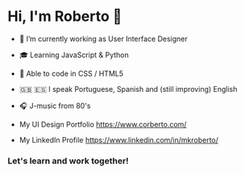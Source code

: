 # Hi, I'm Roberto 👋


- :triangular_ruler: I’m currently working as User Interface Designer
- :mortar_board: Learning JavaScript & Python
- :milky_way: Able to code in CSS / HTML5
- :gb: :es: I speak Portuguese, Spanish and (still improving) English
- :headphones: J-music from 80's


- My UI Design Portfolio https://www.corberto.com/
- My LinkedIn Profile https://www.linkedin.com/in/mkroberto/

### Let's learn and work together!
